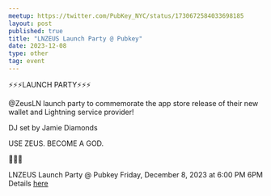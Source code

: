 ```yaml
---
meetup: https://twitter.com/PubKey_NYC/status/1730672584033698185
layout: post
published: true
title: "LNZEUS Launch Party @ Pubkey"
date: 2023-12-08
type: other
tag: event
---
```

⚡⚡⚡LAUNCH PARTY⚡⚡⚡

@ZeusLN
 launch party to commemorate the app store release of their new wallet and Lightning service provider!

DJ set by Jamie Diamonds

USE ZEUS. BECOME A GOD.

🧡🍻🙏

LNZEUS Launch Party @ Pubkey Friday, December 8, 2023 at 6:00 PM 6PM Details [here](https://twitter.com/PubKey_NYC/status/1730672584033698185)
